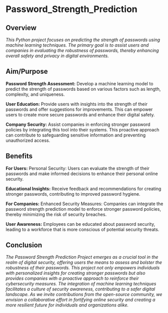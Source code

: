 # Password_Strength_Prediction

## Overview

*This Python project focuses on predicting the strength of passwords using machine learning techniques. The primary goal is to assist users and companies in evaluating the robustness of passwords, thereby enhancing overall safety and privacy in digital environments.*

## Aim/Purpose

**Password Strength Assessment:** Develop a machine learning model to predict the strength of passwords based on various factors such as length, complexity, and uniqueness.

**User Education:** Provide users with insights into the strength of their passwords and offer suggestions for improvements. This can empower users to create more secure passwords and enhance their digital safety.

**Company Security:** Assist companies in enforcing stronger password policies by integrating this tool into their systems. This proactive approach can contribute to safeguarding sensitive information and preventing unauthorized access.

## Benefits

**For Users:** Personal Security: Users can evaluate the strength of their passwords and make informed decisions to enhance their personal online security.

**Educational Insights:** Receive feedback and recommendations for creating stronger passwords, contributing to improved password hygiene.

**For Companies:** Enhanced Security Measures: Companies can integrate the password strength prediction model to enforce stronger password policies, thereby minimizing the risk of security breaches.

**User Awareness:** Employees can be educated about password security, leading to a workforce that is more conscious of potential security threats.

## Conclusion

*The Password Strength Prediction Project emerges as a crucial tool in the realm of digital security, offering users the means to assess and bolster the robustness of their passwords. This project not only empowers individuals with personalized insights for creating stronger passwords but also provides companies with a proactive approach to reinforce their cybersecurity measures. The integration of machine learning techniques facilitates a culture of security awareness, contributing to a safer digital landscape. As we invite contributions from the open-source community, we envision a collaborative effort in fortifying online security and creating a more resilient future for individuals and organizations alike.*
